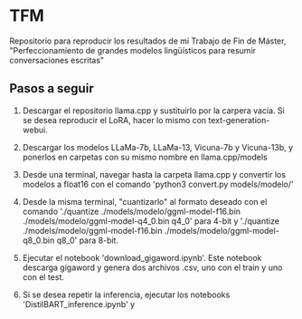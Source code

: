# TFM
Repositorio para reproducir los resultados de mi Trabajo de Fin de Máster, "Perfeccionamiento de grandes modelos lingüísticos para resumir conversaciones escritas"

## Pasos a seguir

1. Descargar el repositorio llama.cpp y sustituirlo por la carpera vacía. Si se desea reproducir el LoRA, hacer lo mismo con text-generation-webui.

2. Descargar los modelos LLaMa-7b, LLaMa-13, Vicuna-7b y Vicuna-13b, y ponerlos en carpetas con su mismo nombre en llama.cpp/models

3. Desde una terminal, navegar hasta la carpeta llama.cpp y convertir los modelos a float16 con el comando 'python3 convert.py models/modelo/'

4. Desde la misma terminal, "cuantizarlo" al formato deseado con el comando './quantize ./models/modelo/ggml-model-f16.bin ./models/modelo/ggml-model-q4_0.bin q4_0' para 4-bit y './quantize ./models/modelo/ggml-model-f16.bin ./models/modelo/ggml-model-q8_0.bin q8_0' para 8-bit.

5. Ejecutar el notebook 'download_gigaword.ipynb'. Este notebook descarga gigaword y genera dos archivos .csv, uno con el train y uno con el test.

6. Si se desea repetir la inferencia, ejecutar los notebooks 'DistilBART_inference.ipynb' y 

